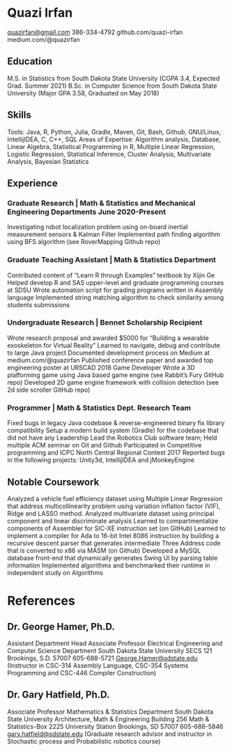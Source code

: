 # Quazi Irfan 
quazirfan@gmail.com 
386-334-4792 
github.com/quazi-irfan 
medium.com/@quazirfan

## Education
M.S. in Statistics from South Dakota State University (CGPA 3.4, Expected Grad. Summer 2021)
B.Sc. in Computer Science from South Dakota State University (Major GPA 3.58, Graduated on May 2018)

## Skills
Tools: Java, R, Python, Julia, Gradle, Maven, Git, Bash, Github, GNU/Linux, IntellijIDEA, C, C++, SQL
Areas of Expertise: Algorithm analysis, Database, Linear Algebra, Statistical Programming in R, Multiple Linear
Regression, Logistic Regression, Statistical Inference, Cluster Analysis, Multivariate Analysis, Bayesian Statistics

## Experience

### Graduate Research | Math & Statistics and Mechanical Engineering Departments June 2020-Present
Investigating robot localization problem using on-board inertial measurement sensors & Kalman Filter
Implemented path finding algorithm using BFS algorithm (see RoverMapping Github repo)

### Graduate Teaching Assistant | Math & Statistics Department
Contributed content of “Learn R through Examples” textbook by Xijin Ge
Helped develop R and SAS upper-level and graduate programming courses at SDSU
Wrote automation script for grading programs written in Assembly language
Implemented string matching algorithm to check similarity among students submissions

### Undergraduate Research | Bennet Scholarship Recipient
Wrote research proposal and awarded $5000 for “Building a wearable exoskeleton for Virtual Reality”
Learned to navigate, debug and contribute to large Java project
Documented development process on Medium at medium.com/@quazirfan
Published conference paper and awarded top engineering poster at URSCAD 2018
Game Developer
Wrote a 3D platforming game using Java based game engine (see Rabbit’s Fury GitHub repo)
Developed 2D game engine framework with collision detection (see 2d side scroller GitHub repo)

### Programmer | Math & Statistics Dept. Research Team
Fixed bugs in legacy Java codebase & reverse-engineered binary fix library compatibility
Setup a modern build system (Gradle) for the codebase that did not have any
Leadership
Lead the Robotics Club software team; Held multiple ACM seminar on Git and Github
Participated in Competitive programming and ICPC North Central Regional Contest 2017
Reported bugs in the following projects: Unity3d, IntellijIDEA and jMonkeyEngine

## Notable Coursework
Analyzed a vehicle fuel efficiency dataset using Multiple Linear Regression that address multicollinearity
problem using variation inflation factor (VIF), Ridge and LASSO method.
Analyzed multivariate dataset using principal component and linear discriminate analysis
Learned to compartmentalize components of Assembler for SIC-XE instruction set (on GitHub)
Learned to implement a compiler for Ada to 16-bit Intel 8086 instruction by building a recursive descent
parser that generates intermediate Three Address code that is converted to x86 via MASM (on Github)
Developed a MySQL database front-end that dynamically generates Swing UI by parsing table information
Implemented algorithms and benchmarked their runtime in independent study on Algorithms

# References
## Dr. George Hamer, Ph.D.
Assistant Department Head
Associate Professor
Electrical Engineering and Computer Science Department
South Dakota State University
SECS 121
Brookings, S.D. 57007
605-688-5721
George.Hamer@sdstate.edu
(Instructor in CSC-314 Assembly Language, CSC-354 Systems Programming and CSC-446 Compiler Construction)

## Dr. Gary Hatfield, Ph.D.
Associate Professor
Mathematics & Statistics Department
South Dakota State University
Architecture, Math & Engineering Building 256
Math & Statistics-Box 2225
University Station
Brookings, SD 57007
605-688-5846
gary.hatfield@sdstate.edu
(Graduate research advisor and instructor in Stochastic process and Probabilistic robotics course)
